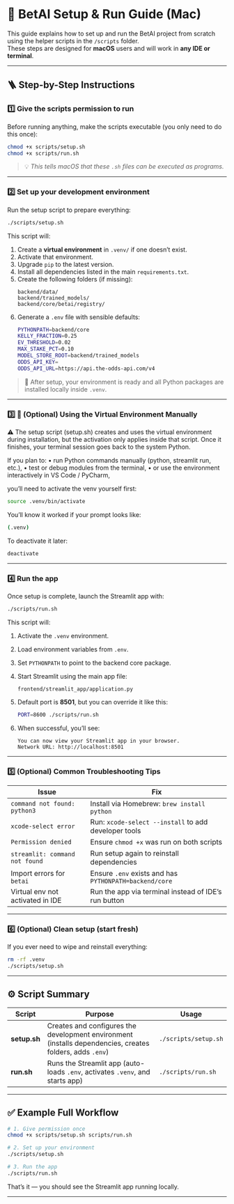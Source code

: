 # 🧰 BetAI Setup & Run Guide (Mac)

This guide explains how to set up and run the BetAI project from scratch using the helper scripts in the `/scripts` folder.  
These steps are designed for **macOS** users and will work in **any IDE or terminal**.

---

## 🪜 Step-by-Step Instructions

### 1️⃣ Give the scripts permission to run

Before running anything, make the scripts executable (you only need to do this once):

```bash
chmod +x scripts/setup.sh
chmod +x scripts/run.sh
```

> 💡 *This tells macOS that these `.sh` files can be executed as programs.*

---

### 2️⃣ Set up your development environment

Run the setup script to prepare everything:

```bash
./scripts/setup.sh
```

This script will:

1. Create a **virtual environment** in `.venv/` if one doesn’t exist.  
2. Activate that environment.  
3. Upgrade `pip` to the latest version.  
4. Install all dependencies listed in the main `requirements.txt`.  
5. Create the following folders (if missing):
   ```
   backend/data/
   backend/trained_models/
   backend/core/betai/registry/
   ```
6. Generate a `.env` file with sensible defaults:
   ```bash
   PYTHONPATH=backend/core
   KELLY_FRACTION=0.25
   EV_THRESHOLD=0.02
   MAX_STAKE_PCT=0.10
   MODEL_STORE_ROOT=backend/trained_models
   ODDS_API_KEY=
   ODDS_API_URL=https://api.the-odds-api.com/v4
   ```

> 🧠 After setup, your environment is ready and all Python packages are installed locally inside `.venv`.

---

### 3️⃣ 🧩 (Optional) Using the Virtual Environment Manually

⚠️ The setup script (setup.sh) creates and uses the virtual environment during installation,
but the activation only applies inside that script.
Once it finishes, your terminal session goes back to the system Python.

If you plan to:
	•	run Python commands manually (python, streamlit run, etc.),
	•	test or debug modules from the terminal,
	•	or use the environment interactively in VS Code / PyCharm,

you’ll need to activate the venv yourself first:

```bash
source .venv/bin/activate
```

You’ll know it worked if your prompt looks like:

```bash
(.venv)
```

To deactivate it later:
```bash
deactivate
```

---

### 4️⃣ Run the app

Once setup is complete, launch the Streamlit app with:

```bash
./scripts/run.sh
```

This script will:

1. Activate the `.venv` environment.  
2. Load environment variables from `.env`.  
3. Set `PYTHONPATH` to point to the backend core package.  
4. Start Streamlit using the main app file:

   ```
   frontend/streamlit_app/application.py
   ```

5. Default port is **8501**, but you can override it like this:
   ```bash
   PORT=8600 ./scripts/run.sh
   ```

6. When successful, you’ll see:
   ```
   You can now view your Streamlit app in your browser.
   Network URL: http://localhost:8501
   ```

---

### 5️⃣ (Optional) Common Troubleshooting Tips

| Issue | Fix |
|-------|-----|
| `command not found: python3` | Install via Homebrew: `brew install python` |
| `xcode-select error` | Run: `xcode-select --install` to add developer tools |
| `Permission denied` | Ensure `chmod +x` was run on both scripts |
| `streamlit: command not found` | Run setup again to reinstall dependencies |
| Import errors for `betai` | Ensure `.env` exists and has `PYTHONPATH=backend/core` |
| Virtual env not activated in IDE | Run the app via terminal instead of IDE’s run button |

---

### 6️⃣ (Optional) Clean setup (start fresh)

If you ever need to wipe and reinstall everything:

```bash
rm -rf .venv
./scripts/setup.sh
```

---

## ⚙️ Script Summary

| Script | Purpose | Usage |
|---------|----------|--------|
| **setup.sh** | Creates and configures the development environment (installs dependencies, creates folders, adds `.env`) | `./scripts/setup.sh` |
| **run.sh** | Runs the Streamlit app (auto-loads `.env`, activates `.venv`, and starts app) | `./scripts/run.sh` |

---

## ✅ Example Full Workflow

```bash
# 1. Give permission once
chmod +x scripts/setup.sh scripts/run.sh

# 2. Set up your environment
./scripts/setup.sh

# 3. Run the app
./scripts/run.sh
```

That’s it — you should see the Streamlit app running locally.

---